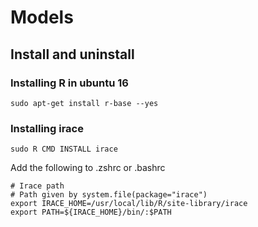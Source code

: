 # Models

## Install and uninstall
### Installing R in ubuntu 16

```
sudo apt-get install r-base --yes
```


### Installing irace

```
sudo R CMD INSTALL irace
```

Add the following to .zshrc or .bashrc
```
# Irace path
# Path given by system.file(package="irace")
export IRACE_HOME=/usr/local/lib/R/site-library/irace
export PATH=${IRACE_HOME}/bin/:$PATH
```
